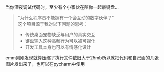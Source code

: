 当你深夜调试代码时，至少有个小家伙在陪你一起敲键盘...
> "为什么程序员不能拥有一个会互动的数字伙伴？"  
> 这个项目源于我对以下问题的思考：
> - 传统桌面宠物缺乏与用户的真实交互
> - 键盘输入这种高频行为可以被可视化
> - 开发工具本身也可以有情感化设计

emm刚刚发现就算压缩了执行文件依旧大于25mb所以就把代码和自己画的几张图片发出来了，也可以在pycharm中使用
